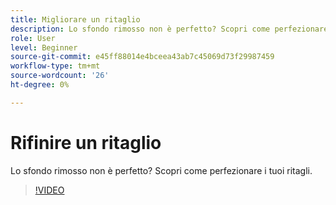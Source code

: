 ```yaml
---
title: Migliorare un ritaglio
description: Lo sfondo rimosso non è perfetto? Scopri come perfezionare i ritagli
role: User
level: Beginner
source-git-commit: e45ff88014e4bceea43ab7c45069d73f29987459
workflow-type: tm+mt
source-wordcount: '26'
ht-degree: 0%

---
```


# Rifinire un ritaglio

Lo sfondo rimosso non è perfetto? Scopri come perfezionare i tuoi ritagli.

>[!VIDEO](https://video.tv.adobe.com/v/3420221?quality=12&learn=on&hidetitle=true)
